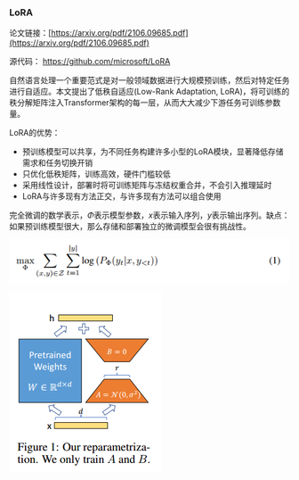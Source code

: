 ### LoRA

论文链接：[https://arxiv.org/pdf/2106.09685.pdf](https://arxiv.org/pdf/2106.09685.pdf)

源代码： https://github.com/microsoft/LoRA



自然语言处理一个重要范式是对一般领域数据进行大规模预训练，然后对特定任务进行自适应。本文提出了低秩自适应(Low-Rank Adaptation, LoRA)，将可训练的秩分解矩阵注入Transformer架构的每一层，从而大大减少下游任务可训练参数量。

LoRA的优势：

- 预训练模型可以共享，为不同任务构建许多小型的LoRA模块，显著降低存储需求和任务切换开销
- 只优化低秩矩阵，训练高效，硬件门槛较低
- 采用线性设计，部署时将可训练矩阵与冻结权重合并，不会引入推理延时
- LoRA与许多现有方法正交，与许多现有方法可以组合使用

完全微调的数学表示，${\Phi}$表示模型参数，$x$表示输入序列，$y$表示输出序列。缺点：如果预训练模型很大，那么存储和部署独立的微调模型会很有挑战性。

![](figs.assets/image-20230511175311297.png)



![](figs.assets/image-20230510205451246.png)







